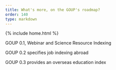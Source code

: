 ```yaml
---
title: What's more, on the GOUP's roadmap?
order: 140
type: markdown
---
```

{% include home.html %}

GOUP 0.1, Webinar and Science Resource Indexing

GOUP 0.2 specifies job indexing abroad

GOUP 0.3 provides an overseas education index
